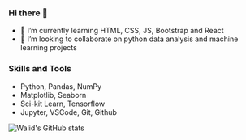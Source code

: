 ### Hi there 👋

<!--
**walidsi/walidsi** is a ✨ _special_ ✨ repository because its `README.md` (this file) appears on your GitHub profile.

Here are some ideas to get you started:

- 🔭 I’m currently working on ...
- 🌱 I’m currently learning ...
- 👯 I’m looking to collaborate on ...
- 🤔 I’m looking for help with ...
- 💬 Ask me about ...
- 📫 How to reach me: ...
- 😄 Pronouns: ...
- ⚡ Fun fact: ...
-->

- 🌱 I’m currently learning HTML, CSS, JS, Bootstrap and React
- 👯 I’m looking to collaborate on python data analysis and machine learning projects

### Skills and Tools
- Python, Pandas, NumPy
- Matplotlib, Seaborn
- Sci-kit Learn, Tensorflow
- Jupyter, VSCode, Git, Github


![Walid's GitHub stats](https://github-readme-stats.vercel.app/api?username=walidsi&show_icons=true&theme=tokyonight)
